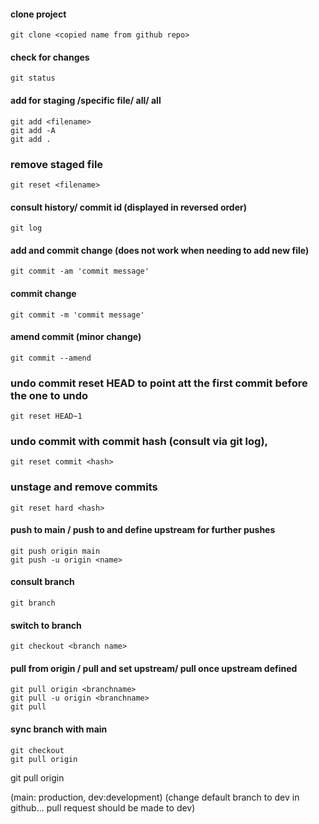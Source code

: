 #### clone project
```
git clone <copied name from github repo>
```
#### check for changes
```
git status
```

#### add for staging /specific file/ all/ all
```
git add <filename>
git add -A
git add .

```
### remove staged file
```
git reset <filename>
```
#### consult history/ commit id (displayed in reversed order)
```
git log
```

#### add and commit change (does not work when needing to add new file)
```
git commit -am 'commit message'
```
#### commit change
```
git commit -m 'commit message'
```
#### amend commit (minor change)
```
git commit --amend
```
### undo commit reset HEAD to point att the first commit before the one to undo
```
git reset HEAD~1
```

### undo commit with commit hash (consult via git log), 
```
git reset commit <hash>
```
### unstage and remove commits
```
git reset hard <hash>
```

#### push to main / push to and define upstream for further pushes
```
git push origin main
git push -u origin <name>
```
#### consult branch
```
git branch
```
#### switch to branch
```
git checkout <branch name>
```
#### pull from origin / pull and set upstream/ pull once upstream defined
```
git pull origin <branchname>
git pull -u origin <branchname>
git pull
```

#### sync branch with main
```
git checkout
git pull origin
```
git pull origin

(main: production, dev:development) (change default branch to dev in github... pull request should be made to dev)
